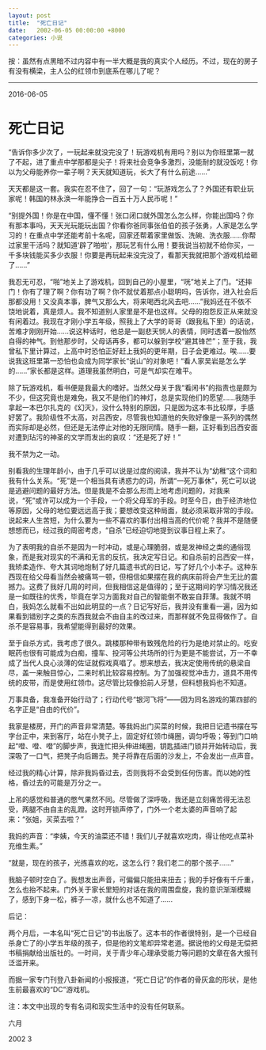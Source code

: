 ```yaml
---
layout: post
title:  "死亡日记"
date:   2002-06-05 00:00:00 +8000
categories: 小说
---
```


按：虽然有点黑暗不过内容中有一半大概是我的真实个人经历。不过，现在的房子有没有横梁，主人公的红领巾到底系在哪儿了呢？
<hr>
2016-06-05

# 死亡日记

“告诉你多少次了，一玩起来就没完没了！玩游戏机有用吗？别以为你班里第一就了不起，进了重点中学那都是尖子！将来社会竞争多激烈，没能耐的就没饭吃！你以为父母能养你一辈子啊？天天就知道玩，长大了有什么前途……”

天天都是这一套。我实在忍不住了，回了一句：“玩游戏怎么了？外国还有职业玩家呢！韩国的林永涣一年能挣合一百五十万人民币呢！”

“别提外国！你是在中国，懂不懂！张口闭口就外国怎么怎么样，你能出国吗？你有那本事吗，天天光玩能玩出国？你看你爸同事张伯伯的孩子张勇，人家是怎么学习的！在重点中学还能考前十名呢，回家还帮着家里做饭、洗碗、洗衣服……你帮过家里干活吗？就知道‘辟了啪啦’，那玩艺有什么用！要我说当初就不给你买，一千多块钱能买多少衣服！你要是再玩起来没完没了，看那天我就把那个游戏机给砸了……”

我忍无可忍，“啪”地关上了游戏机，回到自己的小屋里，“咣”地关上了门。“还摔门！你有了理了啊？你有功了啊？你不就仗着那点小聪明吗，告诉你，进入社会后那都没用！又没真本事，脾气又那么大，将来喝西北风去吧……”我妈还在不依不饶地说着，真是烦人。我不知道别人家里是不是也这样。父母的抱怨反正从来就没有闲着过。我现在才刚小学五年级，照我上了大学的哥哥（跟我私下里）的话说，苦难才刚刚开始……说这种话时，他总是一副悲天悯人的表情，同时透着一股怡然自得的神气。到他那步时，父母话再多，都可以躲到学校“避其锋芒”；至于我，我曾私下里计算过，上高中时恐怕正好赶上我妈的更年期，日子会更难过。唉……要说我这班里第一恐怕也会成为同学家长“说山”的对象吧！“看人家吴岩是怎么学的……”家长都是这样。道理我虽然明白，可是气却实在难平。

除了玩游戏机，看书便是我最大的嗜好。当然父母关于我“看闲书”的指责也是颇为不少，但这究竟也是难免，我又不是他们的神灯，总是实现他们的愿望……我随手拿起一本巴尔扎克的《幻灭》，没什么特别的原因，只是因为这本书比较厚，手感好罢了。我阶级性不太高，对吕西安，尽管我也知道他的失败好像是一系列的偶然而实际却是必然，但还是无法停止对他的无限同情。随手一翻，正好看到吕西安面对遭到玷污的神圣的文学而发出的哀叹：“还是死了好！”

我不禁为之一动。

别看我的生理年龄小，由于几乎可以说是过度的阅读，我并不认为“幼稚”这个词和我有什么关系。“死”是一个相当具有诱惑力的词，所谓“一死万事休”，死亡可以说是逃避问题的最好方法。但是我是不会那么形而上地考虑问题的，对我来说，“死”或许可以成为一个手段，一个将父母军的手段。时至今日，由于经济地位等原因，父母的地位要远远高于我；要想改变这种局面，就必须采取非常的手段。说起来人生苦短，为什么要为一些不喜欢的事付出相当高的代价呢？我并不是随便想想而已，经过我的周密考虑，“自杀”已经迫切地提到议事日程上来了。

为了表明我的自杀不是因为一时冲动，或是心理脆弱，或是发神经之类的通俗现象，而是我对现实的不满和无言的反抗，我决定写日记。和自杀前的吕西安一样，我矫柔造作、夸大其词地炮制了好几篇遗书式的日记，写了好几个小本子。这种东西现在给父母看当然会被痛骂一顿，但相信如果摆在我的病床前将会产生无比的震撼力。这费了我好几周的时间，但我相信这是值得的；至于这期间的学习情况我还是一如既往的优秀，毕竟在学习方面我对自己的智能倒不敢妄自菲薄。我就不明白，我妈怎么就看不出如此明显的一点？日记写好后，我并没有重看一遍，因为如果看到错别字之类的东西我就会不由自主的改过来，而那样就不免显得做作了。自杀不是容易事，我希望能得到最好的效果。

至于自杀方式，我考虑了很久。跳楼那种带有致残危险的行为是绝对禁止的。吃安眠药也很有可能成为白痴，撞车、投河等公共场所的行为更是不能尝试，万一不幸成了当代人良心淡薄的佐证就假戏真唱了。想来想去，我决定使用传统的悬梁自尽，盖一来触目惊心，二来时机比较容易控制。为了加强视觉冲击力，道具不用传统的皮带，而是使用红领巾。这尽管比较像拾前人牙慧，但料想我妈也不知道。

万事具备，我准备开始行动了；行动代号“银河飞将”——因为同名游戏的第四部的名字正是“自由的代价”。

我家是楼房，开门的声音非常清楚。等我妈出门买菜的时候，我把日记遗书摆在写字台正中，来到客厅，站在小凳子上，固定好红领巾绳圈，调匀呼吸；等到门口响起“噔、噔、噔”的脚步声，我连忙把头伸进绳圈，钥匙插进门锁并开始转动后，我深吸了一口气，把凳子向后踢去。凳子将靠在后面的沙发上，不会发出一点声音。

经过我的精心计算，除非我妈昏过去，否则我将不会受到任何伤害。而以她的性格，昏过去的可能是万分之一。

上吊的感觉和普通的憋气果然不同。尽管做了深呼吸，我还是立刻痛苦得无法忍受，两腿不由自主的乱蹬。这时开锁声停了，门外一个老太婆的声音响了起来：“张姐，买菜去啦？”

我妈的声音：“李姨，今天的油菜还不错！我们儿子就喜欢吃肉，得让他吃点菜补充维生素。”

“就是，现在的孩子，光拣喜欢的吃，这怎么行？我们老二的那个孩子……”

我脑子顿时空白了。我想发出声音，可偏偏只能扭来扭去；我的手好像有千斤重，怎么也抬不起来。门外关于家长里短的对话在我的周围盘旋，我的意识渐渐模糊了，感到下身一松，裤子一凉，就什么也不知道了……



后记：

两个月后，一本名叫“死亡日记”的书出版了。这本书的作者很特别，是一个已经自杀身亡了的小学五年级的孩子，但是他的文笔却异常老道。据说他的父母是无偿把书稿捐献给出版社的。一时间，关于青少年心理承受能力等问题的文章在各大报刊泛滥开来。

而据一家专门刊登八卦新闻的小报报道，“死亡日记”的作者的骨灰盒的形状，是他生前最喜欢的“DC”游戏机。



注：本文中出现的专有名词和现实生活中的没有任何联系。

六月

2002 3